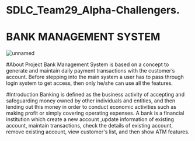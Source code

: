 # SDLC_Team29_Alpha-Challengers.
# BANK MANAGEMENT SYSTEM
![unnamed](https://user-images.githubusercontent.com/86407156/130089245-66fcb759-3659-4cd3-ae8f-8ff88f833c33.png)

#About Project
Bank Management System is based on a concept to generate and maintain daily payment transactions with the customer’s account. Before stepping into the main system a user has to pass through login system to get access, then only he/she can use all the features.

#Introduction
Banking is defined as the business activity of accepting and safeguarding money owned by other individuals and entities, and then lending out this money in order to conduct economic activities such as making profit or simply covering operating expenses. A bank is a financial institution which create a new account ,update information of existing account, maintain transactions, check the details of existing account, remove existing account, view customer's list, and then show ATM features.
